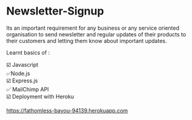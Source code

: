 # Newsletter-Signup
Its an important requirement for any business or any service oriented organisation to send newsletter and regular updates of their products to their customers and letting them know about important updates.

Learnt basics of :<br>

☑️ Javascript<br>
✅Node.js<br>
☑️ Express.js<br>
✅ MailChimp API<br>
☑️ Deployment with Heroku<br> 

https://fathomless-bayou-94139.herokuapp.com
